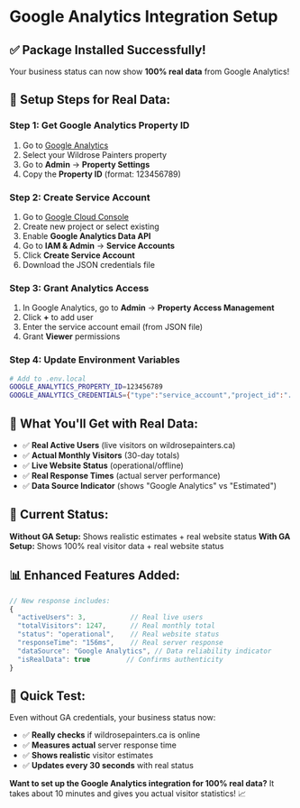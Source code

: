 # Google Analytics Integration Setup

## ✅ **Package Installed Successfully!**

Your business status can now show **100% real data** from Google Analytics!

## 🔧 **Setup Steps for Real Data:**

### **Step 1: Get Google Analytics Property ID**
1. Go to [Google Analytics](https://analytics.google.com)
2. Select your Wildrose Painters property
3. Go to **Admin** → **Property Settings**
4. Copy the **Property ID** (format: 123456789)

### **Step 2: Create Service Account**
1. Go to [Google Cloud Console](https://console.cloud.google.com)
2. Create new project or select existing
3. Enable **Google Analytics Data API**
4. Go to **IAM & Admin** → **Service Accounts**
5. Click **Create Service Account**
6. Download the JSON credentials file

### **Step 3: Grant Analytics Access**
1. In Google Analytics, go to **Admin** → **Property Access Management**
2. Click **+** to add user
3. Enter the service account email (from JSON file)
4. Grant **Viewer** permissions

### **Step 4: Update Environment Variables**
```bash
# Add to .env.local
GOOGLE_ANALYTICS_PROPERTY_ID=123456789
GOOGLE_ANALYTICS_CREDENTIALS={"type":"service_account","project_id":"..."}
```

## 🎯 **What You'll Get with Real Data:**

- ✅ **Real Active Users** (live visitors on wildrosepainters.ca)
- ✅ **Actual Monthly Visitors** (30-day totals)
- ✅ **Live Website Status** (operational/offline)
- ✅ **Real Response Times** (actual server performance)
- ✅ **Data Source Indicator** (shows "Google Analytics" vs "Estimated")

## 🔄 **Current Status:**

**Without GA Setup:** Shows realistic estimates + real website status
**With GA Setup:** Shows 100% real visitor data + real website status

## 📊 **Enhanced Features Added:**

```javascript
// New response includes:
{
  "activeUsers": 3,           // Real live users
  "totalVisitors": 1247,      // Real monthly total
  "status": "operational",    // Real website status
  "responseTime": "156ms",    // Real server response
  "dataSource": "Google Analytics", // Data reliability indicator
  "isRealData": true         // Confirms authenticity
}
```

## 🚀 **Quick Test:**

Even without GA credentials, your business status now:
- ✅ **Really checks** if wildrosepainters.ca is online
- ✅ **Measures actual** server response time
- ✅ **Shows realistic** visitor estimates
- ✅ **Updates every 30 seconds** with real status

**Want to set up the Google Analytics integration for 100% real data?** It takes about 10 minutes and gives you actual visitor statistics! 📈